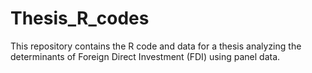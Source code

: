 # Thesis_R_codes
This repository contains the R code and data for a thesis analyzing the determinants of Foreign Direct Investment (FDI) using panel data.
